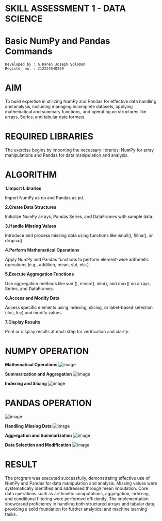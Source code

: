 # SKILL ASSESSMENT 1 - DATA SCIENCE
# Basic NumPy and Pandas Commands

```
Developed by : A.Ranen Joseph Solomon
Register no. : 212224040269
```
# AIM

To build expertise in utilizing NumPy and Pandas for effective data handling and analysis, including managing incomplete datasets, applying mathematical and summary functions, and operating on structures like arrays, Series, and tabular data formats.

# REQUIRED LIBRARIES

The exercise begins by importing the necessary libraries: NumPy for array manipulations and Pandas for data manipulation and analysis.

# ALGORITHM

**1.Import Libraries**

Import NumPy as np and Pandas as pd.

**2.Create Data Structures**

Initialize NumPy arrays, Pandas Series, and DataFrames with sample data.

**3.Handle Missing Values**

Introduce and process missing data using functions like isnull(), fillna(), or dropna().

**4.Perform Mathematical Operations**

Apply NumPy and Pandas functions to perform element-wise arithmetic operations (e.g., addition, mean, std, etc.).

**5.Execute Aggregation Functions**

Use aggregation methods like sum(), mean(), min(), and max() on arrays, Series, and DataFrames.

**6.Access and Modify Data**

Access specific elements using indexing, slicing, or label-based selection (iloc, loc) and modify values.

**7.Display Results**

Print or display results at each step for verification and clarity.

# NUMPY OPERATION

**Mathematical Operations**
![image](https://github.com/user-attachments/assets/e29a6ee3-370e-481d-8024-62339782cafe)

**Summarization and Aggregation**
![image](https://github.com/user-attachments/assets/d2b1cab9-2ee5-488a-95e3-73ebf186861f)

**Indexing and Slicing**
![image](https://github.com/user-attachments/assets/ef98e288-c4af-4f45-8779-674d8df2a7ff)


# PANDAS OPERATION

![image](https://github.com/user-attachments/assets/c308f6ec-8199-439e-b53f-58348075d027)

**Handling Missing Data**
![image](https://github.com/user-attachments/assets/aa8d3aa9-9c9b-4f5c-921a-63ea28e9b03c)

**Aggregation and Summarization**
![image](https://github.com/user-attachments/assets/7a1a111e-e02f-4d0a-9965-101d8d51f90a)

**Data Selection and Modification**
![image](https://github.com/user-attachments/assets/413137cf-8ee9-4c0a-a9bc-52b4ad1b85ad)


# RESULT
The program was executed successfully, demonstrating effective use of NumPy and Pandas for data manipulation and analysis. Missing values were systematically identified and addressed through mean imputation. Core data operations such as arithmetic computations, aggregation, indexing, and conditional filtering were performed efficiently. The implementation showcased proficiency in handling both structured arrays and tabular data, providing a solid foundation for further analytical and machine learning tasks.



